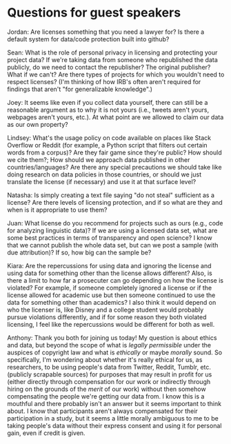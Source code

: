 # Questions for guest speakers

Jordan: Are licenses something that you need a lawyer for? Is there a default system for data/code protection built into github?

Sean: What is the role of personal privacy in licensing and protecting your project data?
      If we're taking data from someone who republished the data publicly, do we need to contact the republisher? The original publisher? What if we can't?
      Are there types of projects for which you wouldn't need to respect licenses? (I'm thinking of how IRB's often aren't required for findings that aren't "for generalizable knowledge".)

Joey: It seems like even if you collect data yourself, there can still be a reasonable argument as to why it is not yours (i.e., tweets aren't yours, webpages aren't yours, etc.). At what point are we allowed to claim our data as our own property?  
  
Lindsey: What's the usage policy on code available on places like Stack Overflow or Reddit (for example, a Python script that filters out certain words from a corpus)? Are they fair game since they're public? How should we cite them?; 
How should we approach data published in other countries/languages? Are there any special precautions we should take like doing research on data policies in those countries, or should we just translate the license (if necessary) and use it at that surface level?

Natasha: Is simply creating a text file saying "do not steal" sufficient as a license? Are there levels of licensing protection, and if so what are they and when is it appropriate to use them?

Juan: What license do you recommend for projects such as ours (e.g., code for analyzing linguistic data)? If we are using a licensed data set, what are some best practices in terms of transparency and open science? I know that we cannot publish the whole data set, but can we post a sample (with due attribution)? If so, how big can the sample be?  

Kiara: Are the repercussions for using data and ignoring the license and using data for something other than the license allows different? Also, is there a limit to how far a prosecuter can go depending on how the license is violated? For example, if someone completely ignored a license or if the license allowed for academic use but then someone continued to use the data for something other than academics? I also think it would depend on who the licenser is, like Disney and a college student would probably pursue violations differently, and if for some reason they both violated licensing, I feel like the repercussions would be different for both as well.

Anthony: Thank you both for joining us today! My question is about ethics and data,
		but beyond the scope of what is *legally permissible* under the auspices 
		of copyright law and what is *ethically* or maybe *morally* sound. 
		So specifically, I'm wondering about whether it's really ethical for us,
		as researchers, to be using people's data from Twitter, Reddit, Tumblr, etc.
		(publicly scrapable sources) for purposes that may result in profit for us
		(either directly through compensation for our work or indirectly through hiring on
		the grounds of the *merit* of our work) without then somehow compensating the
		people we're getting our data from. I know this is a mouthful and there probably
		isn't an answer but it seems important to think about. I know that
		participants aren't always compensated for their participation in a study, but
		it seems a little morally ambiguous to me to be taking people's data without
		their express consent and using it for personal gain, even if credit is given.
